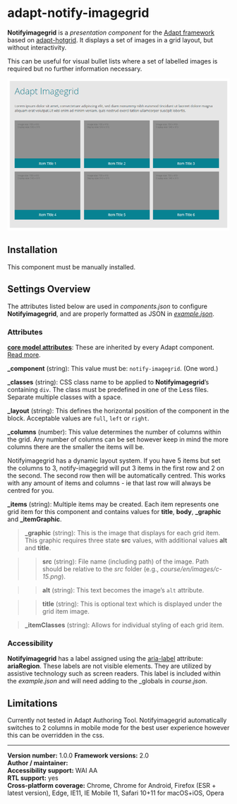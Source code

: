 # adapt-notify-imagegrid

**Notifyimagegrid** is a *presentation component* for the [Adapt framework](https://github.com/adaptlearning/adapt_framework) based on [adapt-hotgrid](https://github.com/cgkineo/adapt-hotgrid). It displays a set of images in a grid layout, but without interactivity. 

This can be useful for visual bullet lists where a set of labelled images is required but no further information necessary.

![imagegrid](https://raw.githubusercontent.com/chrisgillison/shared-assets/master/imagegrid.gif)   

## Installation
This component must be manually installed.

## Settings Overview

The attributes listed below are used in *components.json* to configure **Notifyimagegrid**, and are properly formatted as JSON in [*example.json*](https://github.com/chrisgillison/adapt-imagegrid/blob/master/example.json). 

### Attributes

[**core model attributes**](https://github.com/adaptlearning/adapt_framework/wiki/Core-model-attributes): These are inherited by every Adapt component. [Read more](https://github.com/adaptlearning/adapt_framework/wiki/Core-model-attributes).

**_component** (string): This value must be: `notify-imagegrid`. (One word.)

**\_classes** (string): CSS class name to be applied to **Notifyimagegrid**’s containing `div`. The class must be predefined in one of the Less files. Separate multiple classes with a space.

**\_layout** (string): This defines the horizontal position of the component in the block. Acceptable values are `full`, `left` or `right`.

**\_columns** (number): This value determines the number of columns within the grid. Any number of columns can be set however keep in mind the more columns there are the smaller the items will be.

Notifyimagegrid has a dynamic layout system. If you have 5 items but set the columns to 3, notify-imagegrid will put 3 items in the first row and 2 on the second. The second row then will be automatically centred. This works with any amount of items and columns - ie that last row will always be centred for you.

**\_items** (string): Multiple items may be created. Each item represents one grid item for this component and contains values for **title**, **body**, **\_graphic** and **\_itemGraphic**. 

>**\_graphic** (string): This is the image that displays for each grid item. This graphic requires three state **src** values, with additional values **alt** and **title**.

>>**src** (string): File name (including path) of the image. Path should be relative to the *src* folder (e.g., *course/en/images/c-15.png*).

>>**alt** (string): This text becomes the image’s `alt` attribute.

>>**title** (string): This is optional text which is displayed under the grid item image.

>**\_itemClasses** (string): Allows for individual styling of each grid item.


### Accessibility
**Notifyimagegrid** has a label assigned using the [aria-label](https://github.com/adaptlearning/adapt_framework/wiki/Aria-Labels) attribute: **ariaRegion**. These labels are not visible elements. They are utilized by assistive technology such as screen readers. This label is included within the *example.json* and will need adding to the _globals in *course.json*.

## Limitations
Currently not tested in Adapt Authoring Tool.
Notifyimagegrid automatically switches to 2 columns in mobile mode for the best user experience however this can be overridden in the css.

----------------------------
**Version number:**  1.0.0
**Framework versions:**  2.0     
**Author / maintainer:**   
**Accessibility support:** WAI AA   
**RTL support:** yes  
**Cross-platform coverage:** Chrome, Chrome for Android, Firefox (ESR + latest version), Edge, IE11, IE Mobile 11, Safari 10+11 for macOS+iOS, Opera 
